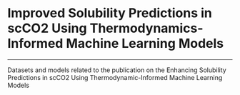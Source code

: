 # Improved Solubility Predictions in scCO2 Using Thermodynamics-Informed Machine Learning Models
***
Datasets and models related to the publication on the Enhancing Solubility Predictions in scCO2 Using Thermodynamic-Informed Machine Learning Models

